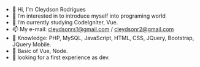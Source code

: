 - 👋 Hi, I’m Cleydson Rodrigues
- 👀 I’m interested in to introduce myself into programing world
- 📖 I’m currently studying CodeIgniter, Vue.
- 📫 My e-mail: cleydsonrs1@gmail.com / cleydsonr2@gmail.com
- 🧠 Knowledge: PHP, MySQL, JavaScript, HTML, CSS, JQuery, Bootstrap, JQuery Mobile.
- 👣 Basic of Vue, Node.
- 🔎 looking for a first experience as dev.
<!---
I'm graduating at Cruzeiro do Sul University in Analise e Desenvolvimento de sistemas..
--->
